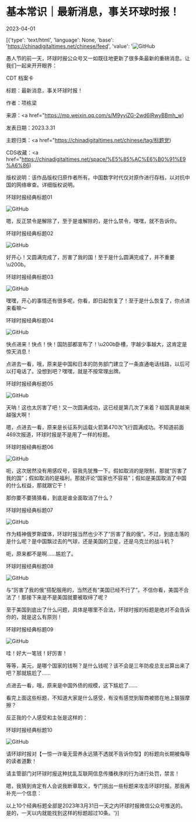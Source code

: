 # 基本常识｜最新消息，事关环球时报！

2023-04-01

[{'type': 'text/html', 'language': None, 'base': 'https://chinadigitaltimes.net/chinese/feed', 'value': '![GitHub](https://chinadigitaltimes.net/chinese/files/2023/04/image-1680346167162.png)

愚人节的前一天，环球时报公众号又一如既往地更新了很多条最新的重磅消息。让我们一起来开开眼界：



CDT 档案卡

标题：最新消息，事关环球时报！

作者：项栋梁

来源：<a href="https://mp.weixin.qq.com/s/M9yyiZG-2wd6IRwyBBmh_w)

发表日期：2023.3.31

主题归类：<a href="https://chinadigitaltimes.net/chinese/tag/标题党)

CDS收藏：<a href="https://chinadigitaltimes.net/space/%E5%85%AC%E6%B0%91%E9%A6%86)

版权说明：该作品版权归原作者所有。中国数字时代仅对原作进行存档，以对抗中国的网络审查。详细版权说明。





环球时报经典标题01

![GitHub](https://chinadigitaltimes.net/chinese/files/2023/04/post-694456-64280d1f6ff67.)

嗯，反正禁令是解除了，至于是谁解除的，是什么禁令，嘿嘿，就不告诉你。

环球时报经典标题02

![GitHub](https://chinadigitaltimes.net/chinese/files/2023/04/post-694456-64280d1f7986d.)

好开心！又圆满完成了，厉害了我的国！至于是什么圆满完成了，并不重要\u200b。

环球时报经典标题03

![GitHub](https://chinadigitaltimes.net/chinese/files/2023/04/post-694456-64280d1f8206d.)

嘿嘿，开心的事情还有很多呢，你看，即日起恢复了！至于是什么恢复了，你点进来看嘛～

环球时报经典标题04

![GitHub](https://chinadigitaltimes.net/chinese/files/2023/04/post-694456-64280d1f8ae66.)

快点进来！快点！快！国防部都宣布了！\u200b卧槽，字越少事越大，这肯定是惊天消息！

点进去一看，哦，原来是中国和日本的防务部门建立了一条直通电话线路，以后可以打电话了。没想到吧？嘿嘿，就是不按常理出牌。

环球时报经典标题05

![GitHub](https://chinadigitaltimes.net/chinese/files/2023/04/post-694456-64280d1f938e6.)

天呐！这也太厉害了吧！又一次圆满成功，这已经是第几次了来着？祖国真是越来越强大啊！

嗯，点进去一看，原来是长征系列运载火箭第470次飞行圆满成功。不知道前面469次报道，环球时报是不是用了一样的标题。

环球时报经典标题06

![GitHub](https://chinadigitaltimes.net/chinese/files/2023/04/post-694456-64280d1f9c400.)

呃，这次居然没有用感叹号，容我先犹豫一下。假如取消的是限制，那就“厉害了我的国”；假如取消的是福利，那就评论“国家也不容易”；假如是美国取消了中国的什么权益，那就跟它干！

那你要不要猜猜看，到底是谁全面取消了什么？

环球时报经典标题07

![GitHub](https://chinadigitaltimes.net/chinese/files/2023/04/post-694456-64280d1fa50da.)

作为精神俄罗斯媒体，环球时报当然也少不了“厉害了我的俄”。不过，到底击落的是什么呢？是中国飘过去的气球，还是美国的卫星，还是乌克兰的战斗机？

呃，原来都不是啊……尴尬了。

环球时报经典标题08

![GitHub](https://chinadigitaltimes.net/chinese/files/2023/04/post-694456-64280d1faead0.)

与“厉害了我的俄”搭配服用的，当然还有“美国已经不行了”。不信你看，美国不合法了！那接下来是不是美国就要被取缔了呢？

至于美国到底出了什么问题，具体是哪里不合法，环球时报的标题是绝对不会告诉你的，就是这么有原则！

环球时报经典标题09

![GitHub](https://chinadigitaltimes.net/chinese/files/2023/04/post-694456-64280d1fb8f10.)

哇！好大一笔钱！好厉害！

等等，美元，是哪个国家的钱啊？是什么钱呢？该不会是三年防疫总支出算出来了吧？那就尴尬了……

点进去一看，哦，原来是中国外债的规模，这下尴尬了……

看完上面这些标题，不知道大家是什么感受，有没有感觉到智商被摁在地上狠狠摩擦？

反正我的个人感受和主张是这样的：

环球时报经典标题10

![GitHub](https://chinadigitaltimes.net/chinese/files/2023/04/post-694456-64280d1fc194a.)

请环球时报对【一惊一诈毫无营养永远猜不透就不告诉你型】的标题向长期被侮辱的读者道歉！

请主管部门对环球时报这种扰乱互联网信息传播秩序的行为进行处罚，禁言！

嗯，我猜到肯定有人会说我断章取义，专门挑出一些标题来攻击环球时报。那我再补充一个信息：

以上10个经典标题全部是2023年3月31日一天之内环球时报微信公众号推送的。是的，一天以内就能找到这样的标题超过10条。'}]